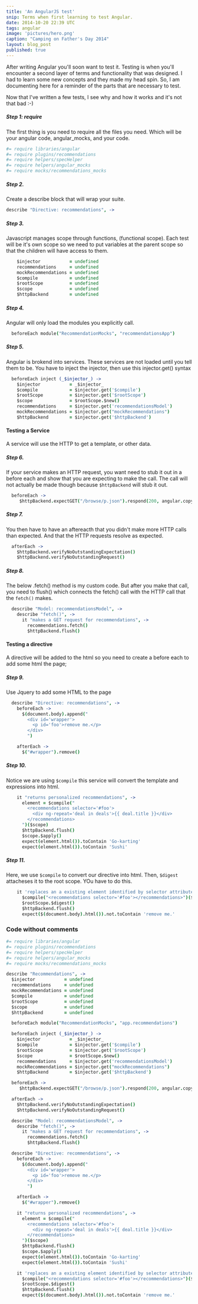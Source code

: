 ```yaml
---
title: 'An AngularJS test'
snip: Terms when first learning to test Angular.
date: 2014-10-20 22:39 UTC
tags: angular
image: 'pictures/hero.png'
caption: "Camping on Father's Day 2014"
layout: blog_post
published: true
---
```


After writing Angular you'll soon want to test it. Testing is when you'll encounter a second layer of terms and functionality that was designed. I had to learn some new concepts and they made my head spin. So, I am documenting here for a reminder of the parts that are necessary to test. 

Now that I've written a few tests, I see why and how it works and it's not that bad :-)

##### Step 1: require
The first thing is you need to require all the files you need.
Which will be your angular code, angular_mocks, and your code.

~~~coffeescript
#= require libraries/angular
#= require plugins/recommendations
#= require helpers/specHelper
#= require helpers/angular_mocks
#= require mocks/recommendations_mocks
~~~

##### Step 2.
Create a describe block that will wrap your suite.

~~~coffeescript
describe "Directive: recommendations", ->
~~~

##### Step 3.
  Javascript manages scope through functions, (functional scope). Each test will be it's own scope so we need to put variables at the parent scope so that the children will have access to them.

~~~coffeescript
    $injector           = undefined
    recommendations     = undefined
    mockRecommendations = undefined
    $compile            = undefined
    $rootScope          = undefined
    $scope              = undefined
    $httpBackend        = undefined
~~~

##### Step 4.
Angular will only load the modules you explicitly call.

~~~coffeescript
  beforeEach module("RecommendationMocks", "recommendationsApp")
~~~

##### Step 5.
Angular is brokend into services. These services are not loaded until you tell them to be. You have to inject the injector, then use this injector.get() syntax

~~~coffeescript
  beforeEach inject (_$injector_) ->
    $injector           = _$injector_
    $compile            = $injector.get('$compile')
    $rootScope          = $injector.get('$rootScope')
    $scope              = $rootScope.$new()
    recommendations     = $injector.get('recommendationsModel')
    mockRecommendations = $injector.get("mockRecommendations")
    $httpBackend        = $injector.get('$httpBackend')
~~~

#### Testing a Service
A service will use the HTTP to get a template, or other data.

##### Step 6.
If your service makes an HTTP request, you want need to stub it out in a before each and show that you are expecting to make the call. The call will not actually be made though because `$httpBackend` will stub it out.

~~~coffeescript
  beforeEach ->
     $httpBackend.expectGET("/browse/p.json").respond(200, angular.copy(mockRecommendations))
~~~

##### Step 7.
You then have to have an aftereacth that you didn't make more HTTP calls than expected. And that the HTTP requests resolve as expected.

~~~coffeescript
  afterEach ->
    $httpBackend.verifyNoOutstandingExpectation()
    $httpBackend.verifyNoOutstandingRequest()
~~~

##### Step 8.
The below .fetch() method is my custom code. But after you make that call, you need to flush() which connects the fetch() call with the HTTP call that the `fetch()` makes.

~~~coffeescript
  describe "Model: recommendationsModel", ->
    describe "fetch()", ->
      it "makes a GET request for recommendations", ->
        recommendations.fetch()
        $httpBackend.flush()
~~~

#### Testing a directive
A directive will be added to the html so you need to create a before each to add some html the page;

##### Step 9.
Use Jquery to add some HTML to the page

~~~coffeescript
  describe "Directive: recommendations", ->
    beforeEach ->
      $(document.body).append("
        <div id='wrapper'>
          <p id='foo'>remove me.</p>
        </div>
        ")

    afterEach ->
      $("#wrapper").remove()
~~~

##### Step 10.
Notice we are using `$compile` this service will convert the template and expressions into html. 

~~~coffeescript
    it "returns personalized recommendations", ->
      element = $compile("
        <recommendations selector='#foo'>
          <div ng-repeat='deal in deals'>{{ deal.title }}</div>
        </recommendations>
      ")($scope)
      $httpBackend.flush()
      $scope.$apply()
      expect(element.html()).toContain 'Go-karting'
      expect(element.html()).toContain 'Sushi'
~~~

##### Step 11.
Here, we use `$compile` to convert our directive into html.
Then, `$digest` attacheses it to the root scope. YOu have to do this.
~~~coffeescript
    it 'replaces an a existing element identified by selector attribute', ->
      $compile("<recommendations selector='#foo'></recommendations>")($scope)
      $rootScope.$digest()
      $httpBackend.flush()
      expect($(document.body).html()).not.toContain 'remove me.'
~~~


### Code without comments

~~~coffeescript
#= require libraries/angular
#= require plugins/recommendations
#= require helpers/specHelper
#= require helpers/angular_mocks
#= require mocks/recommendations_mocks

describe "Recommendations", ->
  $injector           = undefined
  recommendations     = undefined
  mockRecommendations = undefined
  $compile            = undefined
  $rootScope          = undefined
  $scope              = undefined
  $httpBackend        = undefined

  beforeEach module("RecommendationMocks", "app.recommendations")

  beforeEach inject (_$injector_) ->
    $injector           = _$injector_
    $compile            = $injector.get('$compile')
    $rootScope          = $injector.get('$rootScope')
    $scope              = $rootScope.$new()
    recommendations     = $injector.get('recommendationsModel')
    mockRecommendations = $injector.get("mockRecommendations")
    $httpBackend        = $injector.get('$httpBackend')

  beforeEach ->
     $httpBackend.expectGET("/browse/p.json").respond(200, angular.copy(mockRecommendations))

  afterEach ->
    $httpBackend.verifyNoOutstandingExpectation()
    $httpBackend.verifyNoOutstandingRequest()

  describe "Model: recommendationsModel", ->
    describe "fetch()", ->
      it "makes a GET request for recommendations", ->
        recommendations.fetch()
        $httpBackend.flush()

  describe "Directive: recommendations", ->
    beforeEach ->
      $(document.body).append("
        <div id='wrapper'>
          <p id='foo'>remove me.</p>
        </div>
        ")

    afterEach ->
      $("#wrapper").remove()

    it "returns personalized recommendations", ->
      element = $compile("
        <recommendations selector='#foo'>
          <div ng-repeat='deal in deals'>{{ deal.title }}</div>
        </recommendations>
      ")($scope)
      $httpBackend.flush()
      $scope.$apply()
      expect(element.html()).toContain 'Go-karting'
      expect(element.html()).toContain 'Sushi'

    it 'replaces an a existing element identified by selector attribute', ->
      $compile("<recommendations selector='#foo'></recommendations>")($scope)
      $rootScope.$digest()
      $httpBackend.flush()
      expect($(document.body).html()).not.toContain 'remove me.'
~~~
